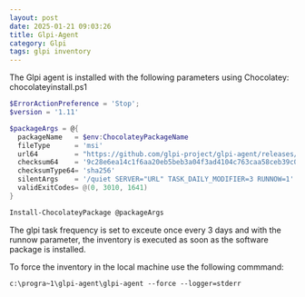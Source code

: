 ```yaml
---
layout: post
date: 2025-01-21 09:03:26
title: Glpi-Agent
category: Glpi
tags: glpi inventory
---
```


The Glpi agent is installed with the following parameters using Chocolatey:
chocolateyinstall.ps1

```powershell
$ErrorActionPreference = 'Stop';
$version = '1.11'

$packageArgs = @{
  packageName   = $env:ChocolateyPackageName
  fileType      = 'msi'
  url64         = "https://github.com/glpi-project/glpi-agent/releases/download/$version/GLPI-Agent-$version-x64.msi"
  checksum64    = '9c28e6ea14c1f6aa20eb5beb3a04f3ad4104c763caa58ceb39c076bfc613cd40'
  checksumType64= 'sha256' 
  silentArgs    = '/quiet SERVER="URL" TASK_DAILY_MODIFIER=3 RUNNOW=1'
  validExitCodes= @(0, 3010, 1641)
}

Install-ChocolateyPackage @packageArgs
```

The glpi task frequency is set to exceute once every 3 days and with the runnow parameter, the inventory is executed as soon as the software package is installed.

To force the inventory in the local machine use the following commmand: 

```batch
c:\progra~1\glpi-agent\glpi-agent --force --logger=stderr
```
